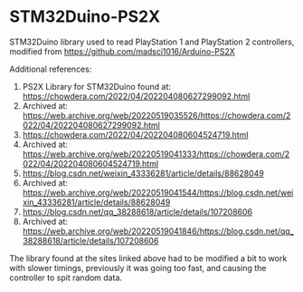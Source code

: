 # STM32Duino-PS2X
STM32Duino library used to read PlayStation 1 and PlayStation 2 controllers, modified from https://github.com/madsci1016/Arduino-PS2X

Additional references:

1) PS2X Library for STM32Duino found at: https://chowdera.com/2022/04/202204080627299092.html
2) Archived at: https://web.archive.org/web/20220519035526/https://chowdera.com/2022/04/202204080627299092.html
3) https://chowdera.com/2022/04/202204080604524719.html
4) Archived at: https://web.archive.org/web/20220519041333/https://chowdera.com/2022/04/202204080604524719.html
5) https://blog.csdn.net/weixin_43336281/article/details/88628049
6) Archived at: https://web.archive.org/web/20220519041544/https://blog.csdn.net/weixin_43336281/article/details/88628049
7) https://blog.csdn.net/qq_38288618/article/details/107208606
8) Archived at: https://web.archive.org/web/20220519041846/https://blog.csdn.net/qq_38288618/article/details/107208606

The library found at the sites linked above had to be modified a bit to work with slower timings, previously it was going too fast, and causing the controller to spit random data.
